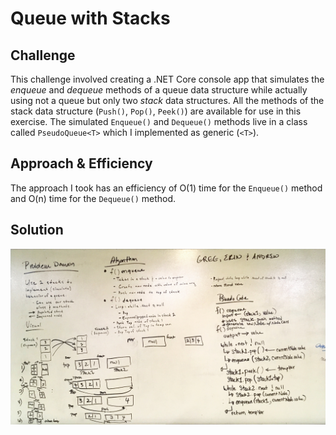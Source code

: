# Queue with Stacks

## Challenge

This challenge involved creating a .NET Core console app that simulates the *enqueue* and *dequeue* methods of a queue data structure while actually using not a queue but only two *stack* data structures. All the methods of the stack data structure (`Push()`, `Pop()`, `Peek()`) are available for use in this exercise. The simulated `Enqueue()` and `Dequeue()` methods live in a class called `PseudoQueue<T>` which I implemented as generic (`<T>`).  

## Approach & Efficiency

The approach I took has an efficiency of O(1) time for the `Enqueue()` method and O(n) time for the `Dequeue()` method.

## Solution

![Whiteboard Planning](https://github.com/amjcurtis/data-structures-and-algorithms/blob/queue_with_stacks/assets/queue-with-stacks.jpeg)
